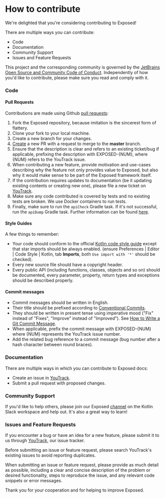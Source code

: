 # How to contribute

We're delighted that you're considering contributing to Exposed!

There are multiple ways you can contribute:

* Code
* Documentation
* Community Support
* Issues and Feature Requests

This project and the corresponding community is governed by
the [JetBrains Open Source and Community Code of Conduct](https://confluence.jetbrains.com/display/ALL/JetBrains+Open+Source+and+Community+Code+of+Conduct).
Independently of how you'd like to contribute, please make sure you read and comply with it.

### Code

#### Pull Requests

Contributions are made using Github [pull requests](https://help.github.com/en/articles/about-pull-requests):

1. Fork the Exposed repository, because imitation is the sincerest form of flattery.
2. Clone your fork to your local machine.
3. Create a new branch for your changes.
4. [Create](https://github.com/JetBrains/Exposed/compare) a new PR with a request to merge to the **master** branch.
5. Ensure that the description is clear and refers to an existing ticket/bug if applicable, prefixing the description with
   EXPOSED-{NUM}, where {NUM} refers to the YouTrack issue.
6. When contributing a new feature, provide motivation and use-cases describing why
   the feature not only provides value to Exposed, but also why it would make sense to be part of the Exposed framework itself.
7. If the contribution requires updates to documentation (be it updating existing contents or creating new one), please
   file a new ticket on [YouTrack](https://youtrack.jetbrains.com/issues/EXPOSED).
8. Make sure any code contributed is covered by tests and no existing tests are broken. We use Docker containers to run tests.
9. Finally, make sure to run the `apiCheck` Gradle task. If it's not successful, run the `apiDump` Gradle task. Further information can be
   found [here](https://github.com/Kotlin/binary-compatibility-validator).

#### Style Guides

A few things to remember:

* Your code should conform to the official [Kotlin code style guide](https://kotlinlang.org/docs/reference/coding-conventions.html)
  except that star imports should be always enabled.
  (ensure Preferences | Editor | Code Style | Kotlin, tab **Imports**, both `Use import with '*'` should be checked).
* Every new source file should have a copyright header.
* Every public API (including functions, classes, objects and so on) should be documented,
  every parameter, property, return types and exceptions should be described properly.

#### Commit messages

* Commit messages should be written in English.
* Their title should be prefixed according to [Conventional Commits](https://www.conventionalcommits.org/en/v1.0.0/#summary).
* They should be written in present tense using imperative mood ("Fix" instead of "Fixes", "Improve" instead of "Improved").
  See [How to Write a Git Commit Message](https://chris.beams.io/posts/git-commit/).
* When applicable, prefix the commit message with EXPOSED-{NUM} where {NUM} represents the YouTrack issue number.
* Add the related bug reference to a commit message (bug number after a hash character between round braces).

### Documentation

There are multiple ways in which you can contribute to Exposed docs:

- Create an issue in [YouTrack](https://youtrack.jetbrains.com/issues/EXPOSED).
- Submit a pull request with proposed changes.

### Community Support

If you'd like to help others, please join our Exposed [channel](https://kotlinlang.slack.com/archives/C0CG7E0A1) on the Kotlin Slack workspace and
help out. It's also a great way to learn!

### Issues and Feature Requests

If you encounter a bug or have an idea for a new feature, please submit it to us through [YouTrack](https://youtrack.jetbrains.com/issues/EXPOSED),
our issue tracker.

Before submitting an issue or feature request, please search YouTrack's existing issues to avoid reporting duplicates.

When submitting an issue or feature request, please provide as much detail as possible, including a clear and concise description of the problem or
desired functionality, steps to reproduce the issue, and any relevant code snippets or error messages.

Thank you for your cooperation and for helping to improve Exposed.
